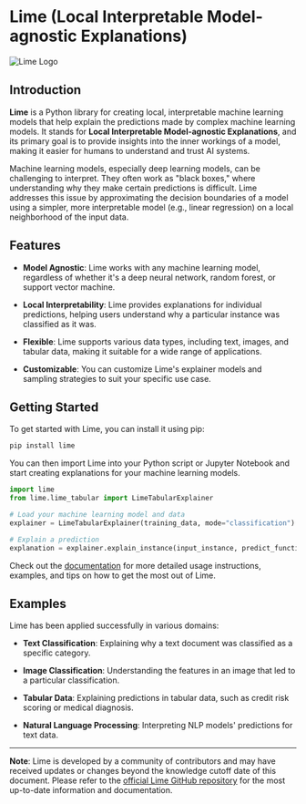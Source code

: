 # Lime (Local Interpretable Model-agnostic Explanations)

![Lime Logo](https://raw.githubusercontent.com/marcotcr/lime/master/doc/images/lime.png)

## Introduction

**Lime** is a Python library for creating local, interpretable machine learning models that help explain the predictions made by complex machine learning models. It stands for **Local Interpretable Model-agnostic Explanations**, and its primary goal is to provide insights into the inner workings of a model, making it easier for humans to understand and trust AI systems.

Machine learning models, especially deep learning models, can be challenging to interpret. They often work as "black boxes," where understanding why they make certain predictions is difficult. Lime addresses this issue by approximating the decision boundaries of a model using a simpler, more interpretable model (e.g., linear regression) on a local neighborhood of the input data.

## Features

- **Model Agnostic**: Lime works with any machine learning model, regardless of whether it's a deep neural network, random forest, or support vector machine.

- **Local Interpretability**: Lime provides explanations for individual predictions, helping users understand why a particular instance was classified as it was.

- **Flexible**: Lime supports various data types, including text, images, and tabular data, making it suitable for a wide range of applications.

- **Customizable**: You can customize Lime's explainer models and sampling strategies to suit your specific use case.

## Getting Started

To get started with Lime, you can install it using pip:

```bash
pip install lime
```

You can then import Lime into your Python script or Jupyter Notebook and start creating explanations for your machine learning models.

```python
import lime
from lime.lime_tabular import LimeTabularExplainer

# Load your machine learning model and data
explainer = LimeTabularExplainer(training_data, mode="classification")

# Explain a prediction
explanation = explainer.explain_instance(input_instance, predict_function)
```

Check out the [documentation](https://github.com/marcotcr/lime) for more detailed usage instructions, examples, and tips on how to get the most out of Lime.

## Examples

Lime has been applied successfully in various domains:

- **Text Classification**: Explaining why a text document was classified as a specific category.

- **Image Classification**: Understanding the features in an image that led to a particular classification.

- **Tabular Data**: Explaining predictions in tabular data, such as credit risk scoring or medical diagnosis.

- **Natural Language Processing**: Interpreting NLP models' predictions for text data.

---

**Note**: Lime is developed by a community of contributors and may have received updates or changes beyond the knowledge cutoff date of this document. Please refer to the [official Lime GitHub repository](https://github.com/marcotcr/lime) for the most up-to-date information and documentation.
